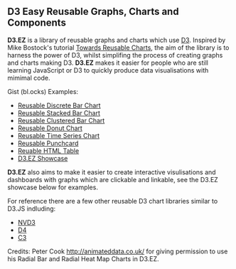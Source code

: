 ## D3 Easy Reusable Graphs, Charts and Components
**D3.EZ** is a library of reusable graphs and charts which use [D3](http://www.d3js.org/). Inspired by Mike Bostock's tutorial [Towards Reusable Charts](http://bost.ocks.org/mike/chart/), the aim of the library is to harness the power of D3, whilst simplifing the process of creating graphs and charts making D3. **D3.EZ** makes it easier for people who are still learning JavaScript or D3 to quickly produce data visualisations with mimimal code.

Gist (bl.ocks) Examples:
* [Reusable Discrete Bar Chart](http://bl.ocks.org/jamesleesaunders/8ba1fb5657d6bc7286be)
* [Reusable Stacked Bar Chart](http://bl.ocks.org/jamesleesaunders/ac5b6134ad7144e8327d)
* [Reusable Clustered Bar Chart](http://bl.ocks.org/jamesleesaunders/0d4cf768065e8e7e9bfb)
* [Reusable Donut Chart](http://bl.ocks.org/jamesleesaunders/8a1b06f3a93f748bb902)
* [Reusable Time Series Chart](http://bl.ocks.org/jamesleesaunders/0f25b04b9b9080b67714)
* [Reusable Punchcard](http://bl.ocks.org/jamesleesaunders/0215cd9bc81e32fb0c9f)
* [Reuable HTML Table](http://bl.ocks.org/jamesleesaunders/cc4439445d228fc06358)
* [D3.EZ Showcase](http://bl.ocks.org/jamesleesaunders/1b42123c808ecea748be)

**D3.EZ** also aims to make it easier to create interactive visulisations and dashboards with graphs which are clickable and linkable, see the D3.EZ showcase below for examples.

For reference there are a few other reusable D3 chart libraries similar to D3.JS indluding:
* [NVD3](http://nvd3.org)
* [D4](http://visible.io/index.html)
* [C3](http://c3js.org)

Credits:
Peter Cook http://animateddata.co.uk/ for giving permission to use his Radial Bar and Radial Heat Map Charts in D3.EZ.
